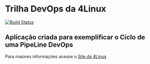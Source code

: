 # Trilha DevOps da 4Linux

<!-- Altere a Flag abaixo com sua URL do Travis -->
[![Build Status](https://travis-ci.org/sandroaprs/DevOpsLab-HelloWorld.svg?branch=master)](https://travis-ci.org/sandroaprs/DevOpsLab-HelloWorld)

## Aplicação criada para exemplificar o Ciclo de uma PipeLine DevOps


Para maiores informações acesse o [Site da 4Linux](https://www.4linux.com.br/cursos/devops)
